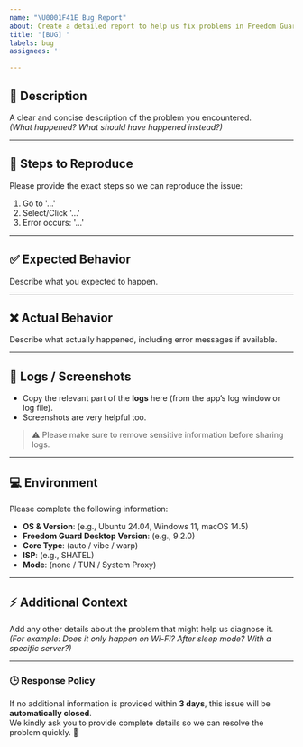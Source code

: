 ```yaml
---
name: "\U0001F41E Bug Report"
about: Create a detailed report to help us fix problems in Freedom Guard Desktop
title: "[BUG] "
labels: bug
assignees: ''

---
```


## 📝 Description
A clear and concise description of the problem you encountered.  
*(What happened? What should have happened instead?)*

---

## 📌 Steps to Reproduce
Please provide the exact steps so we can reproduce the issue:
1. Go to '...'
2. Select/Click '...'
3. Error occurs: '...'

---

## ✅ Expected Behavior
Describe what you expected to happen.

---

## ❌ Actual Behavior
Describe what actually happened, including error messages if available.

---

## 📂 Logs / Screenshots
- Copy the relevant part of the **logs** here (from the app’s log window or log file).  
- Screenshots are very helpful too.  

> ⚠️ Please make sure to remove sensitive information before sharing logs.

---

## 💻 Environment
Please complete the following information:
- **OS & Version**: (e.g., Ubuntu 24.04, Windows 11, macOS 14.5)
- **Freedom Guard Desktop Version**: (e.g., 9.2.0)
- **Core Type**: (auto / vibe / warp)
- **ISP**: (e.g., SHATEL)
- **Mode**: (none / TUN / System Proxy)

---

## ⚡ Additional Context
Add any other details about the problem that might help us diagnose it.  
*(For example: Does it only happen on Wi-Fi? After sleep mode? With a specific server?)*

---

### 🕒 Response Policy
If no additional information is provided within **3 days**, this issue will be **automatically closed**.  
We kindly ask you to provide complete details so we can resolve the problem quickly. 🚀
